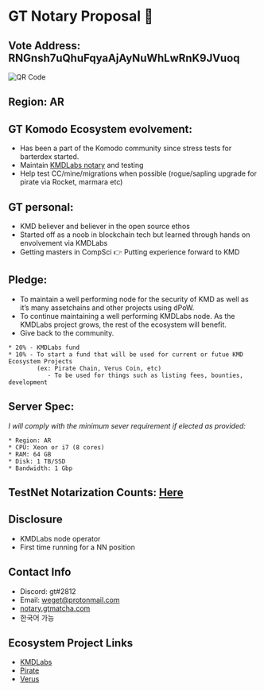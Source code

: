 # GT Notary Proposal :tea:

## Vote Address: RNGnsh7uQhuFqyaAjAyNuWhLwRnK9JVuoq
![QR Code](https://notary.inputforward.com/wp-content/uploads/2019/03/qr-e1554040554582.png)

## Region: AR

## GT Komodo Ecosystem evolvement:
* Has been a part of the Komodo community since stress tests for barterdex started.
* Maintain [KMDLabs notary](https://kmdlabs.com/who/) and testing
* Help test CC/mine/migrations when possible (rogue/sapling upgrade for pirate via Rocket, marmara etc)

## GT personal:
* KMD believer and believer in the open source ethos
* Started off as a noob in blockchain tech but learned through hands on envolvement via KMDLabs
* Getting masters in CompSci :point_right: Putting experience forward to KMD


## Pledge:
* To maintain a well performing node for the security of KMD as well as it’s many assetchains and other projects using dPoW.
* To continue maintaining a well performing KMDLabs node. As the KMDLabs project grows, the rest of the ecosystem will benefit.
* Give back to the community.
```
* 20% - KMDLabs fund
* 10% - To start a fund that will be used for current or futue KMD Ecosystem Projects 
        (ex: Pirate Chain, Verus Coin, etc) 
           - To be used for things such as listing fees, bounties, development

```

## Server Spec:

_I will comply with the minimum sever requirement if elected as provided:_

```
* Region: AR
* CPU: Xeon or i7 (8 cores)
* RAM: 64 GB
* Disk: 1 TB/SSD
* Bandwidth: 1 Gbp
```

## TestNet Notarization Counts: [Here](https://notarystats.info/testnet.php)

## Disclosure
* KMDLabs node operator
* First time running for a NN position

## Contact Info
* Discord: gt#2812
* Email: weget@protonmail.com
* [notary.gtmatcha.com](https://gtmatcha.com)
* 한국어 가능

## Ecosystem Project Links
* [KMDLabs](https://kmdlabs.com/)
* [Pirate](https://pirate.black/)
* [Verus](https://veruscoin.io/)

